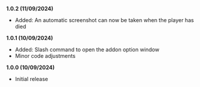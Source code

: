 **1.0.2 (11/09/2024)**
- Added: An automatic screenshot can now be taken when the player has died

**1.0.1 (10/09/2024)**
- Added: Slash command to open the addon option window
- Minor code adjustments

**1.0.0 (10/09/2024)**
- Initial release
